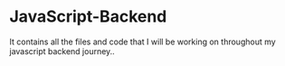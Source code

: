 # JavaScript-Backend
It contains all the files and code that I will be working on throughout my javascript backend journey..
